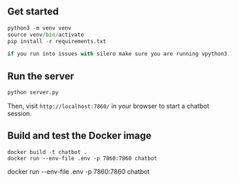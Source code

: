 ## Get started

```python
python3 -m venv venv
source venv/bin/activate
pip install -r requirements.txt

if you run into issues with silero make sure you are running vpython3.10

```

## Run the server

```bash
python server.py
```

Then, visit `http://localhost:7860/` in your browser to start a chatbot session.

## Build and test the Docker image

```
docker build -t chatbot .
docker run --env-file .env -p 7860:7860 chatbot
```

docker run --env-file .env -p 7860:7860 chatbot

